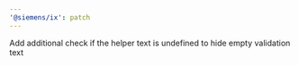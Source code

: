 ```yaml
---
'@siemens/ix': patch
---
```


Add additional check if the helper text is undefined to hide empty validation text

